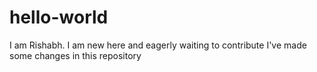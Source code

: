 # hello-world
I am Rishabh.
I am new here and eagerly waiting to contribute
I've made some changes in this repository
